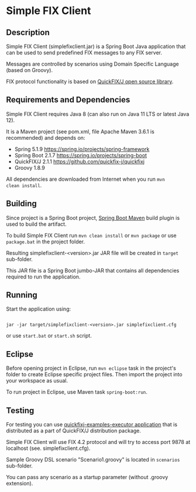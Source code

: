 # Simple FIX Client
## Description
Simple FIX Client (simplefixclient.jar) is a Spring Boot Java application that can be used to send predefined FIX messages to any FIX server. 

Messages are controlled by scenarios using Domain Specific Language (based on Groovy).

FIX protocol functionality is based on <a href="https://www.quickfixj.org/">QuickFIX/J open source library</a>.

## Requirements and Dependencies
Simple FIX Client requires Java 8 (can also run on Java 11 LTS or latest Java 12). 

It is a Maven project (see pom.xml, file Apache Maven 3.6.1 is recommended) and depends on:
* Spring 5.1.9 https://spring.io/projects/spring-framework
* Spring Boot 2.1.7 https://spring.io/projects/spring-boot
* QuickFIX/J 2.1.1 https://github.com/quickfix-j/quickfixj 
* Groovy 1.8.9

All dependencies are downloaded from Internet when you run <code>mvn clean install</code>.

## Building
Since project is a Spring Boot project, <a href="https://docs.spring.io/spring-boot/docs/current/reference/html/build-tool-plugins-maven-plugin.html">Spring Boot Maven</a> build plugin is used to build the artifact.

To build Simple FIX Client run <code>mvn clean install</code> or <code>mvn package</code> or use <code>package.bat</code> in the project folder.

Resulting simplefixclient-&lt;version&gt;.jar JAR file will be created in <code>target</code> sub-folder.

This JAR file is a Spring Boot jumbo-JAR that contains all dependencies required to run the application.

## Running
Start the application using:

<code>
jar -jar target/simplefixclient-&lt;version&gt;.jar simplefixclient.cfg 
</code>

or use <code>start.bat</code> or <code>start.sh</code> script.

## Eclipse
Before opening project in Eclipse, run <code>mvn eclipse</code> task in the project's folder to create Eclipse specific project files. Then import the project into your workspace as usual.

To run project in Eclipse, use Maven task <code>spring-boot:run</code>. 

## Testing
For testing you can use <a href="https://www.quickfixj.org/usermanual/2.0.0/usage/examples.html">quickfixj-examples-executor application</a> that is distributed as a part of QuickFIX/J distribution package.

Simple FIX Client will use FIX 4.2 protocol and will try to access port 9878 at localhost (see. simplefixclient.cfg).

Sample Groovy DSL scenario "Scenario1.groovy" is located in <code>scenarios</code> sub-folder. 

You can pass any scenario as a startup parameter (without .groovy extension).